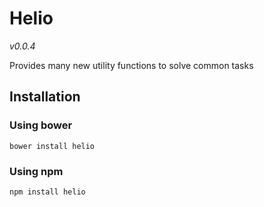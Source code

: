 Helio
=====

_v0.0.4_

Provides many new utility functions to solve common tasks

## Installation

### Using bower
    bower install helio

### Using npm
    npm install helio